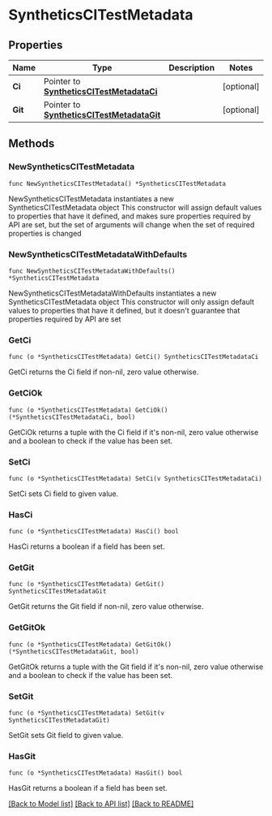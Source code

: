 # SyntheticsCITestMetadata

## Properties

Name | Type | Description | Notes
------------ | ------------- | ------------- | -------------
**Ci** | Pointer to [**SyntheticsCITestMetadataCi**](SyntheticsCITest_metadata_ci.md) |  | [optional] 
**Git** | Pointer to [**SyntheticsCITestMetadataGit**](SyntheticsCITest_metadata_git.md) |  | [optional] 

## Methods

### NewSyntheticsCITestMetadata

`func NewSyntheticsCITestMetadata() *SyntheticsCITestMetadata`

NewSyntheticsCITestMetadata instantiates a new SyntheticsCITestMetadata object
This constructor will assign default values to properties that have it defined,
and makes sure properties required by API are set, but the set of arguments
will change when the set of required properties is changed

### NewSyntheticsCITestMetadataWithDefaults

`func NewSyntheticsCITestMetadataWithDefaults() *SyntheticsCITestMetadata`

NewSyntheticsCITestMetadataWithDefaults instantiates a new SyntheticsCITestMetadata object
This constructor will only assign default values to properties that have it defined,
but it doesn't guarantee that properties required by API are set

### GetCi

`func (o *SyntheticsCITestMetadata) GetCi() SyntheticsCITestMetadataCi`

GetCi returns the Ci field if non-nil, zero value otherwise.

### GetCiOk

`func (o *SyntheticsCITestMetadata) GetCiOk() (*SyntheticsCITestMetadataCi, bool)`

GetCiOk returns a tuple with the Ci field if it's non-nil, zero value otherwise
and a boolean to check if the value has been set.

### SetCi

`func (o *SyntheticsCITestMetadata) SetCi(v SyntheticsCITestMetadataCi)`

SetCi sets Ci field to given value.

### HasCi

`func (o *SyntheticsCITestMetadata) HasCi() bool`

HasCi returns a boolean if a field has been set.

### GetGit

`func (o *SyntheticsCITestMetadata) GetGit() SyntheticsCITestMetadataGit`

GetGit returns the Git field if non-nil, zero value otherwise.

### GetGitOk

`func (o *SyntheticsCITestMetadata) GetGitOk() (*SyntheticsCITestMetadataGit, bool)`

GetGitOk returns a tuple with the Git field if it's non-nil, zero value otherwise
and a boolean to check if the value has been set.

### SetGit

`func (o *SyntheticsCITestMetadata) SetGit(v SyntheticsCITestMetadataGit)`

SetGit sets Git field to given value.

### HasGit

`func (o *SyntheticsCITestMetadata) HasGit() bool`

HasGit returns a boolean if a field has been set.


[[Back to Model list]](../README.md#documentation-for-models) [[Back to API list]](../README.md#documentation-for-api-endpoints) [[Back to README]](../README.md)


